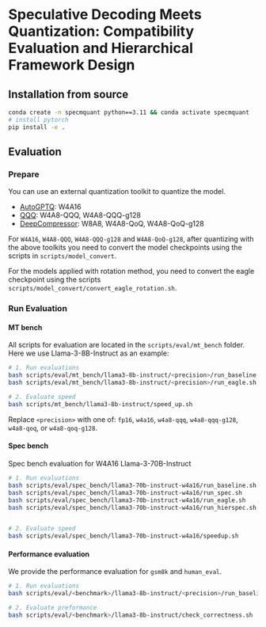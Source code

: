 # Speculative Decoding Meets Quantization: Compatibility Evaluation and Hierarchical Framework Design

## Installation from source

```bash
conda create -n specmquant python==3.11 && conda activate specmquant
# install pytorch 
pip install -e .
```

## Evaluation

### Prepare

You can use an external quantization toolkit to quantize the model.
- [AutoGPTQ](https://github.com/AutoGPTQ/AutoGPTQ): W4A16
- [QQQ](https://github.com/HandH1998/QQQ): W4A8-QQQ, W4A8-QQQ-g128
- [DeepCompressor](https://github.com/mit-han-lab/deepcompressor): W8A8, W4A8-QoQ, W4A8-QoQ-g128

For `W4A16`, `W4A8-QQQ`, `W4A8-QQQ-g128` and `W4A8-QoQ-g128`, after quantizing with the above toolkits you need to convert the model checkpoints using the scripts in `scripts/model_convert`.

For the models applied with rotation method, you need to convert the eagle checkpoint using the scripts `scripts/model_convert/convert_eagle_rotation.sh`.

### Run Evaluation

#### MT bench

All scripts for evaluation are located in the `scripts/eval/mt_bench` folder. Here we use Llama-3-8B-Instruct as an example:

```bash
# 1. Run evaluations
bash scripts/eval/mt_bench/llama3-8b-instruct/<precision>/run_baseline.sh
bash scripts/eval/mt_bench/llama3-8b-instruct/<precision>/run_eagle.sh

# 2. Evaluate speed
bash scripts/mt_bench/llama3-8b-instruct/speed_up.sh

```

Replace `<precision>` with one of: `fp16`, `w4a16`, `w4a8-qqq`, `w4a8-qqq-g128`, `w4a8-qoq`, or `w4a8-qoq-g128`.

#### Spec bench

Spec bench evaluation for W4A16 Llama-3-70B-Instruct

```bash
# 1. Run evaluations
bash scripts/eval/spec_bench/llama3-70b-instruct-w4a16/run_baseline.sh
bash scripts/eval/spec_bench/llama3-70b-instruct-w4a16/run_spec.sh
bash scripts/eval/spec_bench/llama3-70b-instruct-w4a16/run_eagle.sh
bash scripts/eval/spec_bench/llama3-70b-instruct-w4a16/run_hierspec.sh


# 2. Evaluate speed
bash scripts/eval/spec_bench/llama3-70b-instruct-w4a16/speedup.sh

```

#### Performance evaluation

We provide the performance evaluation for `gsm8k` and `human_eval`.

```bash
# 1. Run evaluations
bash scripts/eval/<benchmark>/llama3-8b-instruct/<precision>/run_baseline.sh

# 2. Evaluate preformance
bash scripts/eval/<benchmark>/llama3-8b-instruct/check_correctness.sh
```

